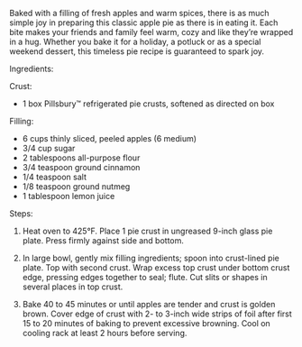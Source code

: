 Baked with a filling of fresh apples and warm spices, there is as much simple joy in preparing this classic apple pie as there is in eating it. Each bite makes your friends and family feel warm, cozy and like they’re wrapped in a hug. Whether you bake it for a holiday, a potluck or as a special weekend dessert, this timeless pie recipe is guaranteed to spark joy.


Ingredients:

Crust: 
- 1 box Pillsbury™ refrigerated pie crusts, softened as directed on box

Filling:
- 6 cups thinly sliced, peeled apples (6 medium)
- 3/4 cup sugar
- 2 tablespoons all-purpose flour
- 3/4 teaspoon ground cinnamon
- 1/4 teaspoon salt
- 1/8 teaspoon ground nutmeg
- 1 tablespoon lemon juice


Steps:

1. Heat oven to 425°F. Place 1 pie crust in ungreased 9-inch glass pie plate. Press firmly against side and bottom.

2. In large bowl, gently mix filling ingredients; spoon into crust-lined pie plate. Top with second crust. Wrap excess top crust under bottom crust edge, pressing edges together to seal; flute. Cut slits or shapes in several places in top crust.

3. Bake 40 to 45 minutes or until apples are tender and crust is golden brown. Cover edge of crust with 2- to 3-inch wide strips of foil after first 15 to 20 minutes of baking to prevent excessive browning. Cool on cooling rack at least 2 hours before serving.
